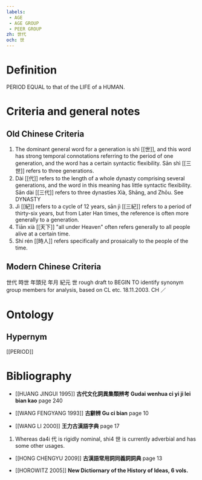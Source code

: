 ```yaml
---
labels: 
 - AGE
 - AGE GROUP
 - PEER GROUP
zh: 世代
och: 世
---
```


# Definition
PERIOD EQUAL to that of the LIFE of a HUMAN.
# Criteria and general notes
## Old Chinese Criteria
1. The dominant general word for a generation is shì [[世]], and this word has strong temporal connotations referring to the period of one generation, and the word has a certain syntactic flexibility. Sān shì [[三世]] refers to three generations.
2. Dài [[代]] refers to the length of a whole dynasty comprising several generations, and the word in this meaning has little syntactic flexibility. Sān dài [[三代]] refers to three dynasties Xià, Shāng, and Zhōu. See DYNASTY
3. Jì [[紀]] refers to a cycle of 12 years, sān jì [[三紀]] refers to a period of thirty-six years, but from Later Han times, the reference is often more generally to a generation.
4. Tiān xià [[天下]] "all under Heaven" often refers generally to all people alive at a certain time.
5. Shí rén [[時人]] refers specifically and prosaically to the people of the time.
## Modern Chinese Criteria
世代
時世
年頭兒
年月
紀元
世
rough draft to BEGIN TO identify synonym group members for analysis, based on CL etc. 18.11.2003. CH ／
# Ontology

## Hypernym
[[PERIOD]]
# Bibliography
- [[HUANG JINGUI 1995]]
**古代文化詞異集類辨考 Gudai wenhua ci yi ji lei bian kao** page 240

- [[WANG FENGYANG 1993]]
**古辭辨 Gu ci bian** page 10

- [[WANG LI 2000]]
**王力古漢語字典** page 17
1. Whereas da4i 代 is rigidly nominal, shi4 世 is currently adverbial and has some other usages.
- [[HONG CHENGYU 2009]]
**古漢語常用詞同義詞詞典** page 13

- [[HOROWITZ 2005]]
**New Dictiornary of the History of Ideas, 6 vols.** 
